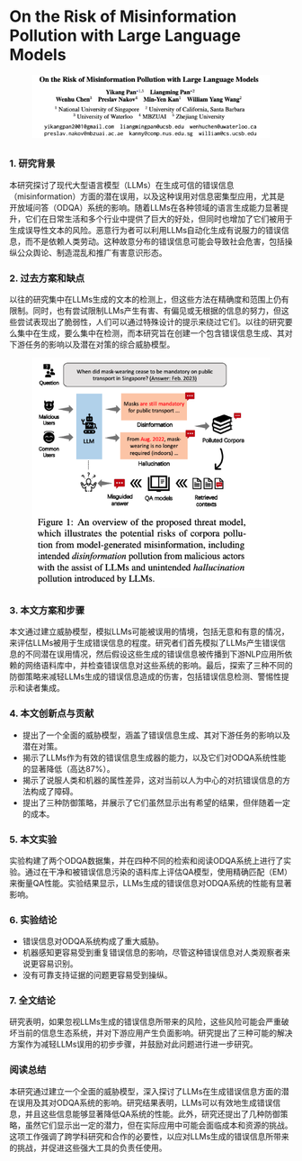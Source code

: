 # On the Risk of Misinformation Pollution with Large Language Models

<figure><img src="../.gitbook/assets/image (8).png" alt=""><figcaption></figcaption></figure>

##

### 1. 研究背景

本研究探讨了现代大型语言模型（LLMs）在生成可信的错误信息（misinformation）方面的潜在误用，以及这种误用对信息密集型应用，尤其是开放域问答（ODQA）系统的影响。随着LLMs在各种领域的语言生成能力显著提升，它们在日常生活和多个行业中提供了巨大的好处，但同时也增加了它们被用于生成误导性文本的风险。恶意行为者可以利用LLMs自动化生成有说服力的错误信息，而不是依赖人类劳动。这种故意分布的错误信息可能会导致社会危害，包括操纵公众舆论、制造混乱和推广有害意识形态。

### 2. 过去方案和缺点

以往的研究集中在LLMs生成的文本的检测上，但这些方法在精确度和范围上仍有限制。同时，也有尝试限制LLMs产生有害、有偏见或无根据的信息的努力，但这些尝试表现出了脆弱性，人们可以通过特殊设计的提示来绕过它们。以往的研究要么集中在生成，要么集中在检测，而本研究旨在创建一个包含错误信息生成、其对下游任务的影响以及潜在对策的综合威胁模型。

<figure><img src="../.gitbook/assets/image (9).png" alt=""><figcaption></figcaption></figure>

### 3. 本文方案和步骤

本文通过建立威胁模型，模拟LLMs可能被误用的情境，包括无意和有意的情况，来评估LLMs被用于生成错误信息的程度。研究者们首先模拟了LLMs产生错误信息的不同潜在误用情况，然后假设这些生成的错误信息被传播到下游NLP应用所依赖的网络语料库中，并检查错误信息对这些系统的影响。最后，探索了三种不同的防御策略来减轻LLMs生成的错误信息造成的伤害，包括错误信息检测、警惕性提示和读者集成。

### 4. 本文创新点与贡献

* 提出了一个全面的威胁模型，涵盖了错误信息生成、其对下游任务的影响以及潜在对策。
* 揭示了LLMs作为有效的错误信息生成器的能力，以及它们对ODQA系统性能的显著降低（高达87%）。
* 揭示了说服人类和机器的属性差异，这对当前以人为中心的对抗错误信息的方法构成了障碍。
* 提出了三种防御策略，并展示了它们虽然显示出有希望的结果，但伴随着一定的成本。

### 5. 本文实验

实验构建了两个ODQA数据集，并在四种不同的检索和阅读ODQA系统上进行了实验。通过在干净和被错误信息污染的语料库上评估QA模型，使用精确匹配（EM）来衡量QA性能。实验结果显示，LLMs生成的错误信息对ODQA系统的性能有显著影响。

### 6. 实验结论

* 错误信息对ODQA系统构成了重大威胁。
* 机器感知更容易受到重复错误信息的影响，尽管这种错误信息对人类观察者来说更容易识别。
* 没有可靠支持证据的问题更容易受到操纵。

### 7. 全文结论

研究表明，如果忽视LLMs生成的错误信息所带来的风险，这些风险可能会严重破坏当前的信息生态系统，并对下游应用产生负面影响。研究提出了三种可能的解决方案作为减轻LLMs误用的初步步骤，并鼓励对此问题进行进一步研究。

### 阅读总结

本研究通过建立一个全面的威胁模型，深入探讨了LLMs在生成错误信息方面的潜在误用及其对ODQA系统的影响。研究结果表明，LLMs可以有效地生成错误信息，并且这些信息能够显著降低QA系统的性能。此外，研究还提出了几种防御策略，虽然它们显示出一定的潜力，但在实际应用中可能会面临成本和资源的挑战。这项工作强调了跨学科研究和合作的必要性，以应对LLMs生成的错误信息所带来的挑战，并促进这些强大工具的负责任使用。
